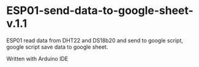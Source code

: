 # ESP01-send-data-to-google-sheet-v.1.1
ESP01 read data from DHT22 and DS18b20 and send to google script, google script save data to google sheet.

Written with Arduino IDE
